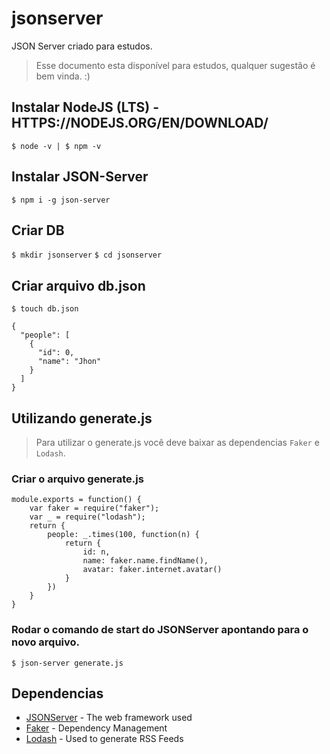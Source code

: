 # jsonserver
JSON Server criado para estudos.
> Esse documento esta disponível para estudos, qualquer sugestão é bem vinda. :)

## Instalar NodeJS (LTS) - HTTPS://NODEJS.ORG/EN/DOWNLOAD/
`$ node -v | $ npm -v`

## Instalar JSON-Server
`$ npm i -g json-server`

## Criar DB
`$ mkdir jsonserver`
`$ cd jsonserver`

## Criar arquivo db.json
`$ touch db.json`
```
{
  "people": [
    {
      "id": 0,
      "name": "Jhon"
    }
  ]
}
```

## Utilizando generate.js
> Para utilizar o generate.js você deve baixar as dependencias `Faker` e `Lodash`.

### Criar o arquivo generate.js
```
module.exports = function() {
    var faker = require("faker");
    var _ = require("lodash");
    return {
        people: _.times(100, function(n) {
            return {
                id: n,
                name: faker.name.findName(),
                avatar: faker.internet.avatar()
            }
        })
    }
}
```
### Rodar o comando de start do JSONServer apontando para o novo arquivo.
`$ json-server generate.js`



## Dependencias

* [JSONServer](http://www.dropwizard.io/1.0.2/docs/) - The web framework used
* [Faker](https://maven.apache.org/) - Dependency Management
* [Lodash](https://rometools.github.io/rome/) - Used to generate RSS Feeds